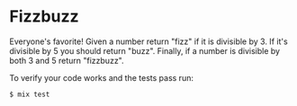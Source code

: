 # Fizzbuzz

Everyone's favorite!
Given a number return "fizz" if it is divisible by 3.
If it's divisible by 5 you should return "buzz".
Finally, if a number is divisible by both 3 and 5 return "fizzbuzz".

To verify your code works and the tests pass run:

```shell
$ mix test
```
